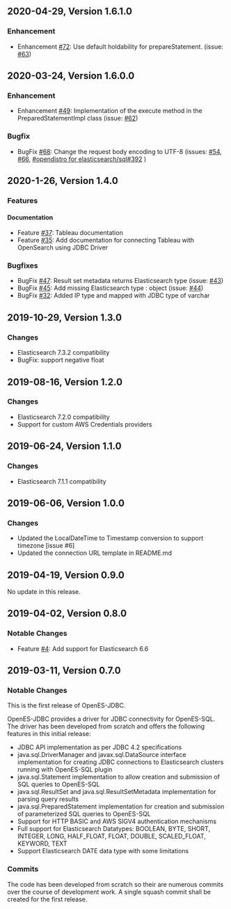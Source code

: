 ## 2020-04-29, Version 1.6.1.0
### Enhancement
* Enhancement [#72](https://github.com/amazon-archives/sql-jdbc/pull/72): Use default holdability for prepareStatement. (issue: [#63](https://github.com/amazon-archives/sql-jdbc/issues/63))

## 2020-03-24, Version 1.6.0.0
### Enhancement
* Enhancement [#49](https://github.com/amazon-archives/sql-jdbc/pull/49): Implementation of the execute method in the PreparedStatementImpl class (issue: [#62](https://github.com/amazon-archives/sql-jdbc/issues/62))

### Bugfix
* BugFix [#68](https://github.com/amazon-archives/sql-jdbc/pull/68): Change the request body encoding to UTF-8 (issues: [#54](https://github.com/amazon-archives/sql-jdbc/issues/54), [#66](https://github.com/amazon-archives/sql-jdbc/issues/66), [#opendistro for elasticsearch/sql#392](https://github.com/opendistro-for-elasticsearch/sql/issues/392) )

## 2020-1-26, Version 1.4.0

### Features

#### Documentation
* Feature [#37](https://github.com/amazon-archives/sql-jdbc/pull/37): Tableau documentation
* Feature [#35](https://github.com/amazon-archives/sql-jdbc/pull/35): Add documentation for connecting Tableau with OpenSearch using JDBC Driver

### Bugfixes
* BugFix [#47](https://github.com/amazon-archives/sql-jdbc/pull/47): Result set metadata returns Elasticsearch type (issue: [#43](https://github.com/amazon-archives/sql-jdbc/issues/43))
* BugFix [#45](https://github.com/amazon-archives/sql-jdbc/pull/45): Add missing Elasticsearch type : object (issue: [#44](https://github.com/amazon-archives/sql-jdbc/issues/43))
* BugFix [#32](https://github.com/amazon-archives/sql-jdbc/pull/32): Added IP type and mapped with JDBC type of varchar

## 2019-10-29, Version 1.3.0

### Changes

* Elasticsearch 7.3.2 compatibility
* BugFix: support negative float

## 2019-08-16, Version 1.2.0

### Changes

* Elasticsearch 7.2.0 compatibility
* Support for custom AWS Credentials providers

## 2019-06-24, Version 1.1.0 

### Changes

* Elasticsearch 7.1.1 compatibility

## 2019-06-06, Version 1.0.0

### Changes

* Updated the LocalDateTime to Timestamp conversion to support timezone [issue #6]
* Updated the connection URL template in README.md

## 2019-04-19, Version 0.9.0

No update in this release.


## 2019-04-02, Version 0.8.0

### Notable Changes

* Feature [#4](https://github.com/amazon-archives/sql-jdbc/issues/4): Add support for Elasticsearch 6.6


## 2019-03-11, Version 0.7.0

### Notable Changes

This is the first release of OpenES-JDBC.

OpenES-JDBC provides a driver for JDBC connectivity for OpenES-SQL. The driver has been developed from scratch and offers the following features in this initial release:

* JDBC API implementation as per JDBC 4.2 specifications
* java.sql.DriverManager and javax.sql.DataSource interface implementation for creating JDBC connections to Elasticsearch clusters running with OpenES-SQL plugin
* java.sql.Statement implementation to allow creation and submission of SQL queries to OpenES-SQL
* java.sql.ResultSet and java.sql.ResultSetMetadata implementation for parsing query results
* java.sql.PreparedStatement implementation for creation and submission of parameterized SQL queries to OpenES-SQL
* Support for HTTP BASIC and AWS SIGV4 authentication mechanisms
* Full support for Elasticsearch Datatypes: BOOLEAN, BYTE, SHORT, INTEGER, LONG, HALF_FLOAT, FLOAT, DOUBLE, SCALED_FLOAT, KEYWORD, TEXT
* Support Elasticsearch DATE data type with some limitations


### Commits
The code has been developed from scratch so their are numerous commits over the course of development work. 
A single squash commit shall be created for the first release.
